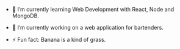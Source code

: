 - 🌱 I’m currently learning Web Development with React, Node and MongoDB. 

- 🔭 I’m currently working on a web application for bartenders.

- ⚡ Fun fact: Banana is a kind of grass.

<!--
**WilliamSalisbury/WilliamSalisbury** is a ✨ _special_ ✨ repository because its `README.md` (this file) appears on your GitHub profile.

Here are some ideas to get you started:

- 🔭 I’m currently working on ...
- 🌱 I’m currently learning ...
- 👯 I’m looking to collaborate on ...
- 🤔 I’m looking for help with ...
- 💬 Ask me about ...
- 📫 How to reach me: ...
- 😄 Pronouns: ...
- ⚡ Fun fact: ...
-->
